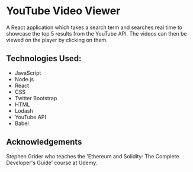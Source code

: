 # YouTube Video Viewer
A React application which takes a search term and searches real time to showcase the top 5 results from the YouTube API. The videos can then be viewed on the player by clicking on them.

## Technologies Used:
* JavaScript
* Node.js
* React
* CSS
* Twitter Bootstrap
* HTML
* Lodash
* YouTube API
* Babel

## Acknowledgements
Stephen Grider who teaches the 'Ethereum and Solidity: The Complete Developer's Guide' course at Udemy. 

